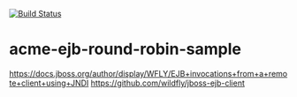 [![Build Status](https://travis-ci.org/jeichler/acme-ejb-round-robin-sample.svg?branch=master)](https://travis-ci.org/jeichler/acme-ejb-round-robin-sample)

# acme-ejb-round-robin-sample
https://docs.jboss.org/author/display/WFLY/EJB+invocations+from+a+remote+client+using+JNDI
https://github.com/wildfly/jboss-ejb-client
